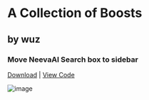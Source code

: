 # A Collection of Boosts
## by wuz

### Move NeevaAI Search box to sidebar

[Download](https://github.com/wuz/boosts/raw/main/move-neeva-ai-box/11afddfb-f101-4888-af7a-c4572cdddb67.zip) | [View Code](https://github.com/wuz/boosts/tree/main/move-neeva-ai-box)

![image](https://user-images.githubusercontent.com/2363236/211363223-2a43a6dd-5c0c-4dc9-a396-62600dc6c28a.png)
